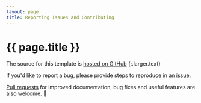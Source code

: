 ```yaml
---
layout: page
title: Reporting Issues and Contributing
---
```


# {{ page.title }}

The source for this template is [hosted on GitHub][programming-pages]
{:.larger.text}

If you'd like to report a bug, please provide steps to reproduce in an [issue][issues].

[Pull requests][pull-requests] for improved documentation, bug fixes and useful features are also welcome. :gift_heart:



[programming-pages]: https://github.com/pixeldroid/programming-pages "The programming pages project on GitHub"
[issues]: https://github.com/pixeldroid/programming-pages/issues/new "Create a new issue for the programming pages project"
[pull-requests]: https://github.com/pixeldroid/programming-pages/pulls "Pull requests for programming-pages"

